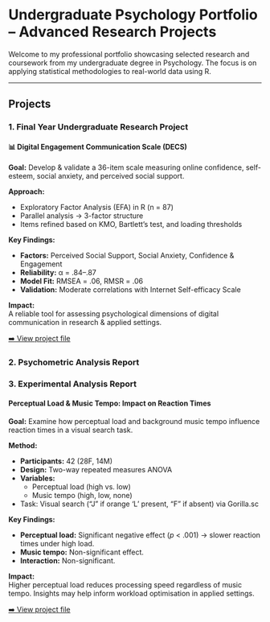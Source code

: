 # Undergraduate Psychology Portfolio – Advanced Research Projects

Welcome to my professional portfolio showcasing selected research and coursework from my undergraduate degree in Psychology. The focus is on applying statistical methodologies to real-world data using R.

----

## Projects 

### 1. Final Year Undergraduate Research Project 
#### 📊 Digital Engagement Communication Scale (DECS)  
**Goal:** Develop & validate a 36-item scale measuring online confidence, self-esteem, social anxiety, and perceived social support.  

**Approach:**  
- Exploratory Factor Analysis (EFA) in R (n = 87)  
- Parallel analysis → 3-factor structure  
- Items refined based on KMO, Bartlett’s test, and loading thresholds  

**Key Findings:**  
- **Factors:** Perceived Social Support, Social Anxiety, Confidence & Engagement  
- **Reliability:** α = .84–.87  
- **Model Fit:** RMSEA = .06, RMSR = .06  
- **Validation:** Moderate correlations with Internet Self-efficacy Scale  

**Impact:**  
A reliable tool for assessing psychological dimensions of digital communication in research & applied settings.


[➡️ View project file](./dissertation_DECS)

### 2. Psychometric Analysis Report 


### 3. Experimental Analysis Report
####  Perceptual Load & Music Tempo: Impact on Reaction Times  
**Goal:** Examine how perceptual load and background music tempo influence reaction times in a visual search task.  

**Method:**  
- **Participants:** 42 (28F, 14M)  
- **Design:** Two-way repeated measures ANOVA  
- **Variables:**  
  - Perceptual load (high vs. low)  
  - Music tempo (high, low, none)  
- Task: Visual search (“J” if orange ‘L’ present, “F” if absent) via Gorilla.sc  

**Key Findings:**  
- **Perceptual load:** Significant negative effect (*p* < .001) → slower reaction times under high load.  
- **Music tempo:** Non-significant effect.  
- **Interaction:** Non-significant.  

**Impact:**  
Higher perceptual load reduces processing speed regardless of music tempo. Insights may help inform workload optimisation in applied settings.  

[➡️ View project file](./PerceptualLoadMusicTempo)
